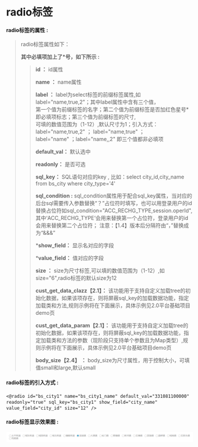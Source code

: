 # radio**标签**

#### radio**标签的属性 :**

> radio标签属性如下：
>
> **其中必填项加上了\*号，如下所示 :**
>
> > **id ：** id属性
> >
> > **name ：** name属性
> >
> > **label ：** label为select标签的前缀标签属性,如label="name,true,2"；其中label属性中含有三个值，  
> > 第一个值为前缀标签的名字；第二个值为前缀标签是否加红色星号\*即必填项标志；第三个值为前缀标签的尺寸,  
> > 可填的数值范围为（1-12）,默认尺寸为1；引入方式：label="name,true,2" ； label="name,true" ；  
> > label="name" ；label="name,,2" 即三个值都非必填项
> >
> > **default\_val：** 默认选中
> >
> > **readonly：** 是否可选
> >
> > **sql\_key：** SQL语句对应的key , 比如：select city\_id,city\_name from bs\_city where city\_type='4'
> >
> > **sql\_condition :** sql\_condition属性用于配合sql\_key属性，当对应的后台sql需要传入参数替换“？”占位符时填写，也可以用登录用户的id替换占位符如sql\_condition="ACC\_RECHG\_TYPE,session.operId",其中‘ACC\_RECHG\_TYPE’会用来替换第一个占位符，登录用户的id会用来替换第二个占位符；
注意：【1.4】版本后分隔符由“，”替换成为“&&&”
> >
> > \***show\_field：** 显示名对应的字段
> >
> > \***value\_field：** 值对应的字段
> >
> > **size ：** size为尺寸标签,可以填的数值范围为（1-12）,如size="6",radio标签的默认size为12
> >
> > **cust_get_data_clazz【2.1】：** 该功能用于支持自定义加载tree的初始化数据，如果该项存在，则将屏蔽sql_key的加载数据功能，指定加载类和方法,规则示例将在下面展示，具体示例见2.0平台基础项目demo页
> >
> > **cust_get_data_param【2.1】：** 该功能用于支持自定义加载tree的初始化数据，如果该项存在，则将屏蔽sql_key的加载数据功能，指定加载类和方法的参数（现阶段只支持单个参数且为Map类型）,规则示例将在下面展示，具体示例见2.0平台基础项目demo页
> >
> > **body_size【2.4】 ：** body_size为尺寸属性，用于控制大小，可填值small和large,默认small
> >


#### radio标签的引入方式 :

```
<@radio id="bs_city1" name="bs_city1_name" default_val="331081100000" readonly="true" sql_key="bs_city1" show_field="city_name" value_field="city_id" size="12" />
```

#### radio标签显示效果图 :

![](/assets/radio.png)

